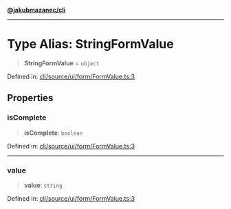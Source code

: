 [**@jakubmazanec/cli**](../README.md)

---

# Type Alias: StringFormValue

> **StringFormValue** = `object`

Defined in:
[cli/source/ui/form/FormValue.ts:3](https://github.com/jakubmazanec/tools/blob/a1a5edf56256b0aa4e209cc73bc7a07f5d7fc236/packages/cli/source/ui/form/FormValue.ts#L3)

## Properties

### isComplete

> **isComplete**: `boolean`

Defined in:
[cli/source/ui/form/FormValue.ts:3](https://github.com/jakubmazanec/tools/blob/a1a5edf56256b0aa4e209cc73bc7a07f5d7fc236/packages/cli/source/ui/form/FormValue.ts#L3)

---

### value

> **value**: `string`

Defined in:
[cli/source/ui/form/FormValue.ts:3](https://github.com/jakubmazanec/tools/blob/a1a5edf56256b0aa4e209cc73bc7a07f5d7fc236/packages/cli/source/ui/form/FormValue.ts#L3)
